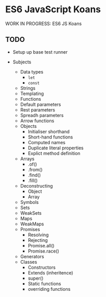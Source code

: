 # ES6 JavaScript Koans

WORK IN PROGRESS: ES6 JS Koans

## TODO

* Setup up base test runner

* Subjects
  * Data types
    * `let`
    * `const`
  * Strings
   * Templating
  * Functions
   * Default parameters
   * Rest parameters
   * Spreadh parameters
   * Arrow functions
  * Objects
    * Initialiser shorthand
    * Short-hand functions
    * Computed names
    * Duplicate literal properties
    * Explict method definition
  * Arrays
    * .of()
    * .from()
    * .find()
    * .fill()
  * Deconstructing
     * Object
     * Array
  * Symbols
  * Sets
  * WeakSets
  * Maps
  * WeakMaps
  * Promises
    * Resolving
    * Rejecting
    * Promise.all()
    * Promise.race()
  * Generators
  * Classes
    * Constructors
    * Extends (inheritence)
    * super()
    * Static functions
    * overriding functions

